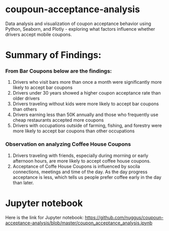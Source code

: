 # coupoun-acceptance-analysis
Data analysis and visualization of coupon acceptance behavior using Python, Seaborn, and Plotly - exploring what factors influence whether drivers accept mobile coupons.

# Summary of Findings:

### From Bar Coupons below are the findings:

1. Drivers who visit bars more than once a month were significantly more likely to accept bar coupons
2. Drivers under 30 years showed a higher coupon acceptance rate than older drivers
3. Drivers traveling without kids were more likely to accept bar coupons than others
4. Drivers earning less than 50K annually and those who frequently use cheap restaurants accepted more coupons
5. Drivers with occupations outside of farming, fishing, and forestry were more likely to accept bar coupons than other occupations

### Observation on analyzing Coffee House Coupons

1. Drivers traveling with friends, especially during morning or early afternoon hours, are more likely to accept coffee house coupons.
2. Acceptance of Coffe House Coupons is influenced by socila connections, meetings and time of the day. As the day progress acceptance is less, which tells us people prefer coffee early in the day than later.

# Jupyter notebook
Here is the link for Jupyter notebook: https://github.com/nuggus/coupoun-acceptance-analysis/blob/master/coupon_acceptance_analysis.ipynb
